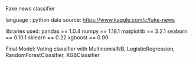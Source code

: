 Fake news classifier

language : python
data source: https://www.kaggle.com/c/fake-news

libraries used:
pandas == 1.0.4
numpy == 1.18.1
matplotlib == 3.2.1
seaborn == 0.10.1
sklearn == 0.22
xgboost == 0.90

Final Model:
Voting classifier with MultinomialNB, LogisticRegression, RandomForestClassifier, XGBClassifier
